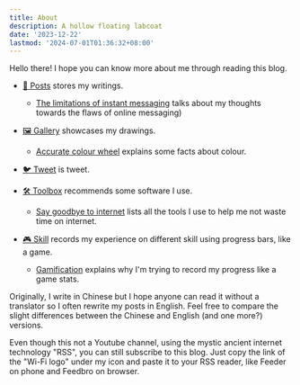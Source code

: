 ```yaml
---
title: About
description: A hollow floating labcoat
date: '2023-12-22'
lastmod: '2024-07-01T01:36:32+08:00'
---
```

Hello there! I hope you can know more about me through reading this blog. 

- [📝 Posts](/en/posts) stores my writings.
    - [The limitations of instant messaging](/en/posts/instant-messaging) talks about my thoughts towards the flaws of online messaging)

- [🖼️ Gallery](/en/gallery) showcases my drawings.
    - [Accurate colour wheel](/en/gallery/accurate-colour-wheel) explains some facts about colour.

- [🐦 Tweet](/en/tweet) is tweet.

- [🛠️ Toolbox](/en/toolbox) recommends some software I use.
    - [Say goodbye to internet](/en/toolbox/say-goodbye-to-internet) lists all the tools I use to help me not waste time on internet.

- [🎮 Skill](/en/skill) records my experience on different skill using progress bars, like a game.
    - [Gamification](/en/skill/introduction) explains why I'm trying to record my progress like a game stats.

Originally, I write in Chinese but I hope anyone can read it without a translator so I often rewrite my posts in English. Feel free to compare the slight differences between the Chinese and English (and one more?) versions.

Even though this not a Youtube channel, using the mystic ancient internet technology "RSS", you can still subscribe to this blog. Just copy the link of the "Wi-Fi logo" under my icon and paste it to your RSS reader, like Feeder on phone and Feedbro on browser.
